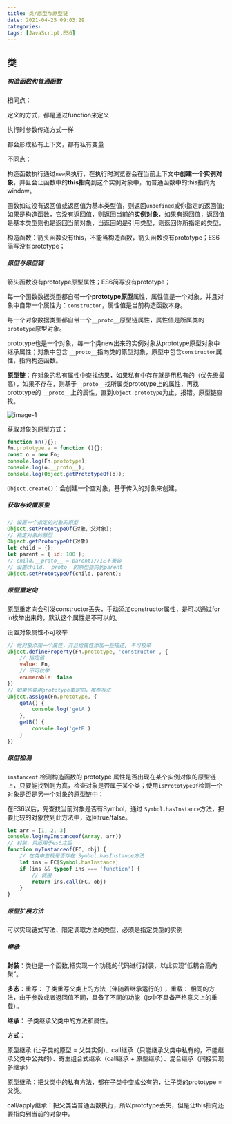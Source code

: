 ```yaml
---
title: 类/原型与原型链
date: 2021-04-25 09:03:29
categories:
tags: [JavaScript,ES6]
---
```


## 类

##### 构造函数和普通函数

相同点：

定义的方式，都是通过function来定义

执行时参数传递方式一样

都会形成私有上下文，都有私有变量

不同点：

构造函数执行通过`new`来执行，在执行时浏览器会在当前上下文中**创建一个实例对象**，并且会让函数中的**this指向**到这个实例对象中，而普通函数中的this指向为window。

函数如过没有返回值或返回值为基本类型值，则返回`undefined`或你指定的返回值;如果是构造函数，它没有返回值，则返回当前的**实例对象**，如果有返回值，返回值是基本类型则也是返回当前对象，当返回的是引用类型，则返回你所指定的类型。

构造函数：箭头函数没有this，不能当构造函数，箭头函数没有prototype；ES6简写没有prototype；

<!--more-->

##### 原型与原型链

箭头函数没有prototype原型属性；ES6简写没有prototype；

每一个函数数据类型都自带一个**prototype原型**属性，属性值是一个对象，并且对象中自带一个属性为：`constructor`，属性值是当前构造函数本身。

每一个对象数据类型都自带一个`__proto__`原型链属性，属性值是所属类的`prototype`原型对象。

prototype也是一个对象，每一个类new出来的实例对象从prototype原型对象中继承属性；对象中包含 `__proto__`指向类的原型对象，原型中包含`constructor`属性，指向构造函数。

**原型链**：在对象的私有属性中查找结果，如果私有中存在就是用私有的（优先级最高），如果不存在，则基于`__proto__`找所属类prototype上的属性，再找prototype的 `__proto__`上的属性，直到`Object.prototype`为止，报错。原型链查找。

![image-1](image-1.png)

获取对象的原型方式：

```javascript
function Fn(){};
Fn.prototype.a = function (){};
const o = new Fn;
console.log(Fn.prototype);
console.log(o.__proto__);
console.log(Object.getPrototypeOf(o));
```

`Object.create()`：会创建一个空对象，基于传入的对象来创建，

##### 获取与设置原型

```javascript
// 设置一个指定的对象的原型
Object.setPrototypeOf(对象，父对象);
// 指定对象的原型
Object.getPrototypeOf(对象)
let child = {};
let parent = { id: 100 };
// child.__proto__ = parent;//IE不兼容
// 设置child.__proto__的原型指向到parent
Object.setPrototypeOf(child, parent);
```

##### 原型重定向

原型重定向会引发constructor丢失，手动添加constructor属性，是可以通过for in枚举出来的，默认这个属性是不可以的。

设置对象属性不可枚举

```javascript
// 给对象添加一个属性，并且给属性添加一些描述, 不可枚举
Object.defineProperty(Fn.prototype, 'constructor', {
    // 指定值
    value: Fn,
    // 不可枚举
    enumerable: false
})
// 如果你要用prototype重定向，推荐写法
Object.assign(Fn.prototype, {
    getA() {
        console.log('getA')
    },
    getB() {
        console.log('getB')
    }
})
```

##### 原型检测

`instanceof` 检测构造函数的 prototype 属性是否出现在某个实例对象的原型链上，只要能找到则为真，检查对象是否属于某个类；使用`isPrototypeOf`检测一个对象是否是另一个对象的原型链中；

在ES6以后，先查找当前对象是否有Symbol，通过 `Symbol.hasInstance`方法，把要比较的对象放到此方法中，返回true/false。

```javascript
let arr = [1, 2, 3]
console.log(myInstanceof(Array, arr))
// 封装，只适用于es6之后
function myInstanceof(FC, obj) {
    // 在类中查找是否存在 Symbol.hasInstance方法
    let ins = FC[Symbol.hasInstance]
    if (ins && typeof ins === 'function') {
        // 调用
        return ins.call(FC, obj)
    }
}
```

##### 原型扩展方法

可以实现链式写法、限定调取方法的类型，必须是指定类型的实例

##### 继承

**封装**：类也是一个函数,把实现一个功能的代码进行封装，以此实现“低耦合高内聚”。

**多态**：重写： 子类重写父类上的方法（伴随着继承运行的）； 重载： 相同的方法，由于参数或者返回值不同，具备了不同的功能（js中不具备严格意义上的重载）。

**继承**： 子类继承父类中的方法和属性。

**方式**：

原型继承 (让子类的原型 = 父类实例)、call继承（只能继承父类中私有的，不能继承父类中公共的）、寄生组合式继承（call继承 + 原型继承）、混合继承（间接实现多继承）

原型继承：把父类中的私有方法，都在子类中变成公有的，让子类的prototype = 父类。

call/apply继承：把父类当普通函数执行，所以prototype丢失，但是让this指向还要指向到当前的对象中。